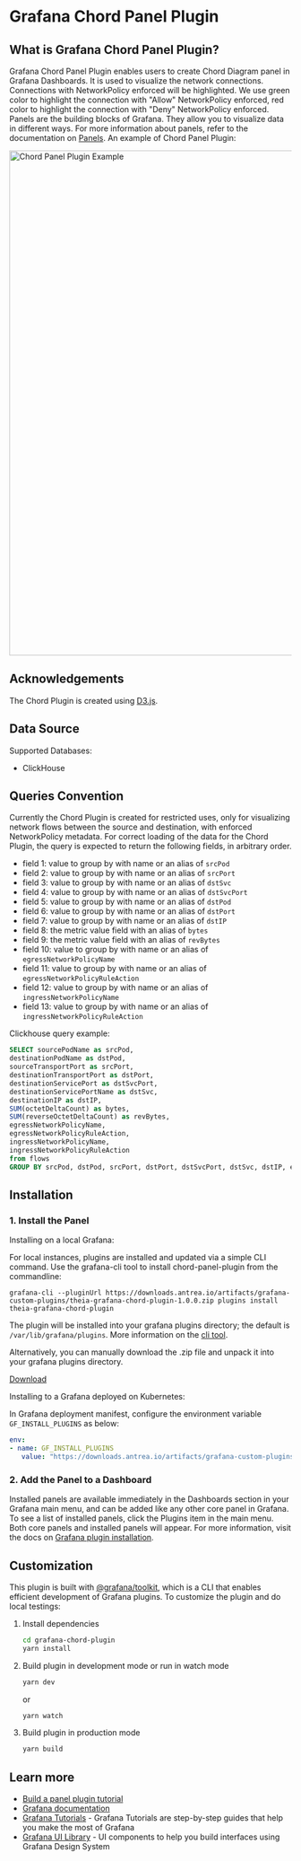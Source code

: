 # Grafana Chord Panel Plugin

## What is Grafana Chord Panel Plugin?

Grafana Chord Panel Plugin enables users to create Chord Diagram panel in Grafana
Dashboards. It is used to visualize the network connections. Connections with
NetworkPolicy enforced will be highlighted. We use green color to highlight
the connection with "Allow" NetworkPolicy enforced, red color to highlight the
connection with "Deny" NetworkPolicy enforced. Panels are the building blocks
of Grafana. They allow you to visualize data in different ways. For more
information about panels, refer to the documentation on
[Panels](https://grafana.com/docs/grafana/latest/features/panels/panels/).
An example of Chord Panel Plugin:

<img src="https://downloads.antrea.io/static/05232022/chord-plugin-example.png" width="900" alt="Chord Panel Plugin Example">

## Acknowledgements

The Chord Plugin is created using [D3.js](https://d3js.org/).

## Data Source

Supported Databases:

- ClickHouse

## Queries Convention

Currently the Chord Plugin is created for restricted uses, only for visualizing
network flows between the source and destination, with enforced NetworkPolicy
metadata. For correct loading of the data for the Chord Plugin, the query is
expected to return the following fields, in arbitrary order.

- field 1: value to group by with name or an alias of `srcPod`
- field 2: value to group by with name or an alias of `srcPort`
- field 3: value to group by with name or an alias of `dstSvc`
- field 4: value to group by with name or an alias of `dstSvcPort`
- field 5: value to group by with name or an alias of `dstPod`
- field 6: value to group by with name or an alias of `dstPort`
- field 7: value to group by with name or an alias of `dstIP`
- field 8: the metric value field with an alias of `bytes`
- field 9: the metric value field with an alias of `revBytes`
- field 10: value to group by with name or an alias of `egressNetworkPolicyName`
- field 11: value to group by with name or an alias of `egressNetworkPolicyRuleAction`
- field 12: value to group by with name or an alias of `ingressNetworkPolicyName`
- field 13: value to group by with name or an alias of `ingressNetworkPolicyRuleAction`

Clickhouse query example:

```sql
SELECT sourcePodName as srcPod,
destinationPodName as dstPod,
sourceTransportPort as srcPort,
destinationTransportPort as dstPort,
destinationServicePort as dstSvcPort,
destinationServicePortName as dstSvc,
destinationIP as dstIP,
SUM(octetDeltaCount) as bytes,
SUM(reverseOctetDeltaCount) as revBytes,
egressNetworkPolicyName,
egressNetworkPolicyRuleAction,
ingressNetworkPolicyName,
ingressNetworkPolicyRuleAction
from flows
GROUP BY srcPod, dstPod, srcPort, dstPort, dstSvcPort, dstSvc, dstIP, egressNetworkPolicyName, egressNetworkPolicyRuleAction, ingressNetworkPolicyName, ingressNetworkPolicyRuleAction
```

## Installation

### 1. Install the Panel

Installing on a local Grafana:

For local instances, plugins are installed and updated via a simple CLI command.
Use the grafana-cli tool to install chord-panel-plugin from the commandline:

```shell
grafana-cli --pluginUrl https://downloads.antrea.io/artifacts/grafana-custom-plugins/theia-grafana-chord-plugin-1.0.0.zip plugins install theia-grafana-chord-plugin
```

The plugin will be installed into your grafana plugins directory; the default is
`/var/lib/grafana/plugins`. More information on the [cli tool](https://grafana.com/docs/grafana/latest/administration/cli/#plugins-commands).

Alternatively, you can manually download the .zip file and unpack it into your grafana
plugins directory.

[Download](https://downloads.antrea.io/artifacts/grafana-custom-plugins/theia-grafana-chord-plugin-1.0.0.zip)

Installing to a Grafana deployed on Kubernetes:

In Grafana deployment manifest, configure the environment variable `GF_INSTALL_PLUGINS`
as below:

```yaml
env:
- name: GF_INSTALL_PLUGINS
   value: "https://downloads.antrea.io/artifacts/grafana-custom-plugins/theia-grafana-chord-plugin-1.0.0.zip;theia-grafana-chord-plugin"
```

### 2. Add the Panel to a Dashboard

Installed panels are available immediately in the Dashboards section in your Grafana
main menu, and can be added like any other core panel in Grafana. To see a list of
installed panels, click the Plugins item in the main menu. Both core panels and
installed panels will appear. For more information, visit the docs on [Grafana plugin installation](https://grafana.com/docs/grafana/latest/plugins/installation/).

## Customization

This plugin is built with [@grafana/toolkit](https://www.npmjs.com/package/@grafana/toolkit),
which is a CLI that enables efficient development of Grafana plugins. To customize
the plugin and do local testings:

1. Install dependencies

   ```bash
   cd grafana-chord-plugin
   yarn install
   ```

2. Build plugin in development mode or run in watch mode

   ```bash
   yarn dev
   ```

   or

   ```bash
   yarn watch
   ```

3. Build plugin in production mode

   ```bash
   yarn build
   ```

## Learn more

- [Build a panel plugin tutorial](https://grafana.com/tutorials/build-a-panel-plugin)
- [Grafana documentation](https://grafana.com/docs/)
- [Grafana Tutorials](https://grafana.com/tutorials/) - Grafana Tutorials are step-by-step
guides that help you make the most of Grafana
- [Grafana UI Library](https://developers.grafana.com/ui) - UI components to help you build interfaces using Grafana Design System
